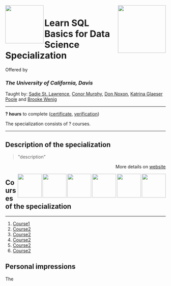 <a href="https://www.coursera.org/specializations/learn-sql-basics-data-science">
  <img src="/img/spec_logo" width="150" align="right">
</a>

<img src="https://upload.wikimedia.org/wikipedia/commons/0/09/UC_Davis_wordmark.svg" width="120" height="120" align="left">

# Learn SQL Basics for Data Science Specialization

Offered by 
### *The University of California, Davis*

Taught by: [Sadie St. Lawrence](https://www.coursera.org/instructor/sadie-stlawrence), [Conor Murphy](https://www.coursera.org/instructor/conor-murphy), 
[Don Noxon](https://www.coursera.org/instructor/don-noxon), [Katrina Glaeser Poole](https://www.coursera.org/instructor/katrina-glaeser) 
and [Brooke Wenig](https://www.coursera.org/instructor/brooke-wenig)

---

**? hours** to complete ([certificate](./Certificate/cert.pdf), [verification](verification_link))

The specialization consists of ? courses. 

---

## Description of the specialization

>"description"

<p align="right">More details on <a href="spec_homepage">website</a></p>

<a href="course6_homepage">
  <img src="/img/course6_logo" width="75" align="right">
</a>
<a href="course5_homepage">
  <img src="/img/course5_logo" width="75" align="right">
</a>
<a href="course4_homepage">
  <img src="/img/course4_logo" width="75" align="right">
</a>
<a href="course3_homepage">
  <img src="/img/course3_logo" width="75" align="right">
</a>
<a href="course2_homepage">
  <img src="/img/course2_logo" width="75" align="right">
</a>
<a href="course1_homepage">
  <img src="/img/course1_logo" width="75" align="right">
</a>

## Courses of the specialization

---

1. [Course1](./course1_folder)
2. [Course2](./course2_folder)
3. [Course2](./course3_folder)
4. [Course2](./course4_folder)
5. [Course2](./course5_folder)
6. [Course2](./course6_folder)

## Personal impressions

The 
